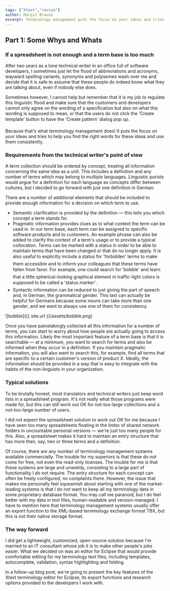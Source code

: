 ```yaml
---
tags: ["Xtext","revive"]
author: Margit Brause
excerpt: Terminology management puts the focus on your ideas and tries to help you find the right words for them. Also, it keeps usage consistent across team roles and across documents. Go ahead and communicate better!
---
```

## Part 1: Some Whys and Whats

### If a spreadsheet is not enough and a term base is too much
After two years as a lone technical writer in an office full of software developers, I sometimes just let the flood of abbreviations and acronyms, wayward spelling variants, synonyms and polysemes wash over me and decide that it is safe to assume that these people do indeed know what they are talking about, even if nobody else does.

Sometimes however, I cannot help but remember that it is my job to regulate this linguistic flood and make sure that the customers and developers cannot only agree on the wording of a specification but also on what this wording is supposed to mean, or that the users do not click the 'Create template' button to have the 'Create pattern' dialog pop up.

Because that's what terminology management does! It puts the focus on your ideas and tries to help you find the right words for these ideas and use them consistently.

### Requirements from the technical writer's point of view
A term collection should be ordered by concept, treating all information concerning the same idea as a unit. This includes a definition and any number of terms which may belong to multiple languages. Linguistic purists would argue for a definition for each language as concepts differ between cultures, but I decided to go forward with just one definition in German.

There are a number of additional elements that should be included to provide enough information for a decision on which term to use.

* Semantic clarification is provided by the definition — this tells you which concept a term stands for.
* Pragmatic information provides clues as to what context the term can be used in. In our term base, each term can be assigned to specific software products and to customers. An example phrase can also be added to clarify the context of a term's usage or to provide a typical collocation. Terms can be marked with a status in order to be able to maintain terms that have been changed or that do no longer apply. It is also useful to explicitly include a status for 'forbidden' terms to make them accessible and to inform your colleagues that these terms have fallen from favor. For example, one could search for 'bobble' and learn that a little spherical-looking graphical element in traffic-light colors is supposed to be called a 'status marker'.
* Syntactic information can be reduced to just giving the part of speech and, in German, the grammatical gender. This last can actually be helpful for Germans because some nouns can take more than one gender, and we want to always use one of them for consistency.

![bobble]({{ site.url }}/assets/bobble.png)

Once you have painstakingly collected all this information for a number of terms, you can start to worry about how people are actually going to access this information. Likely the most important feature of a term base is that it is searchable — at a minimum, you want to search for terms and also be informed when they occur in a definition. If you maintain pragmatic information, you will also want to search this, for example, find all terms that are specific to a certain customer's version of product X. Ideally, the information should be provided in a way that is easy to integrate with the habits of the non-linguists in your organization.

### Typical solutions
To be brutally honest, most translators and technical writers just keep word lists in a spreadsheet program. It's not really what those programs were made for, but this can still work out OK for not-too-large collections and a not-too-large number of users.

I did not expect the spreadsheet solution to work out OK for me because I have seen too many spreadsheets floating in the limbo of shared network folders in uncountable personal versions — we're just too many people for this. Also, a spreadsheet makes it hard to maintain an entry structure that has more than, say, two or three terms and a definition.

Of course, there are any number of terminology management systems available commercially. The trouble for my superiors is that these do not come for free, not even the read-only licenses. The trouble for me is that these systems are large and unwieldy, consisting to a large part of functionality I do not require. The entry structure for each concept can often be freely configured, no complaints there. However, the issue that makes me personally feel squeamish about starting with one of the market-leading systems is that I do not want to keep all my terminology data in some proprietary database format. You may call me paranoid, but I do feel better with my data in text files, human-readable and version-managed. I have to mention here that terminology management systems usually offer an export function to the XML-based terminology exchange format TBX, but this is not their native storage format.

### The way forward
I did get a lightweight, customized, open-source solution because I'm married to an IT consultant whose job it is to make other people's jobs easier. What we decided on was an editor for Eclipse that would provide comfortable editing for my terminology text files, including templates, autocomplete, validation, syntax highlighting and folding.

In a follow-up blog post, we're going to present the key features of the Xtext terminology editor for Eclipse, its export functions and research options provided to the developers I work with.